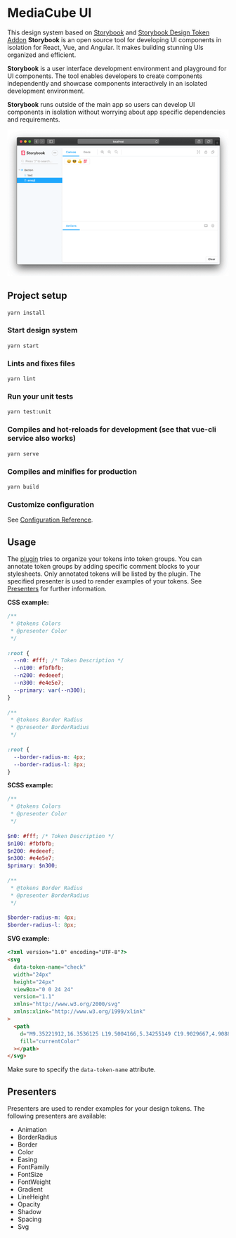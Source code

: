 # MediaCube UI

This design system based on [Storybook](https://storybook.js.org/) and [Storybook Design Token Addon](https://github.com/UX-and-I/storybook-design-token)
**Storybook** is an open source tool for developing UI components in isolation for React, Vue, and Angular. It makes building stunning UIs organized and efficient.

**Storybook** is a user interface development environment and playground for UI components. The tool enables developers to create components independently and showcase components interactively in an isolated development environment.

**Storybook** runs outside of the main app so users can develop UI components in isolation without worrying about app specific dependencies and requirements.

[![Screenshot](./storybook-static/preview.png)](https://storybook.js.org/)

## Project setup
```
yarn install
```

### Start design system
```
yarn start
```

### Lints and fixes files
```
yarn lint
```

### Run your unit tests
```
yarn test:unit
```

### Compiles and hot-reloads for development (see that vue-cli service also works)
```
yarn serve
```

### Compiles and minifies for production
```
yarn build
```

### Customize configuration
See [Configuration Reference](https://cli.vuejs.org/config/).

## Usage

The [plugin](https://github.com/UX-and-I/storybook-design-token) tries to organize your tokens into token groups. You can annotate token groups by adding specific comment blocks to your stylesheets. Only annotated tokens will be listed by the plugin. The specified presenter is used to render examples of your tokens. See [Presenters](#presenters) for further information.

**CSS example:**

```css
/**
 * @tokens Colors
 * @presenter Color
 */

:root {
  --n0: #fff; /* Token Description */
  --n100: #fbfbfb;
  --n200: #edeeef;
  --n300: #e4e5e7;
  --primary: var(--n300);
}

/**
 * @tokens Border Radius
 * @presenter BorderRadius
 */

:root {
  --border-radius-m: 4px;
  --border-radius-l: 8px;
}
```

**SCSS example:**

```scss
/**
 * @tokens Colors
 * @presenter Color
 */

$n0: #fff; /* Token Description */
$n100: #fbfbfb;
$n200: #edeeef;
$n300: #e4e5e7;
$primary: $n300;

/**
 * @tokens Border Radius
 * @presenter BorderRadius
 */

$border-radius-m: 4px;
$border-radius-l: 8px;
```

**SVG example:**

```html
<?xml version="1.0" encoding="UTF-8"?>
<svg
  data-token-name="check"
  width="24px"
  height="24px"
  viewBox="0 0 24 24"
  version="1.1"
  xmlns="http://www.w3.org/2000/svg"
  xmlns:xlink="http://www.w3.org/1999/xlink"
>
  <path
    d="M9.35221912,16.3536125 L19.5004166,5.34255149 C19.9029667,4.90884428 20.5808871,4.88358644 21.0145944,5.28613652 C21.4483016,5.6886866 21.4735594,6.36660707 21.0710093,6.80031428 L10.1375155,18.6574532 C9.71359736,19.1141823 8.99084087,19.1141823 8.56692275,18.6574532 L3.28613652,12.890538 C2.88358644,12.4568308 2.90884428,11.7789103 3.34255149,11.3763602 C3.77625869,10.9738101 4.45417917,10.999068 4.85672925,11.4327752 L9.35221912,16.3536125 Z"
    fill="currentColor"
  ></path>
</svg>
```

Make sure to specify the `data-token-name` attribute.

## Presenters

Presenters are used to render examples for your design tokens. The following presenters are available:

- Animation
- BorderRadius
- Border
- Color
- Easing
- FontFamily
- FontSize
- FontWeight
- Gradient
- LineHeight
- Opacity
- Shadow
- Spacing
- Svg
